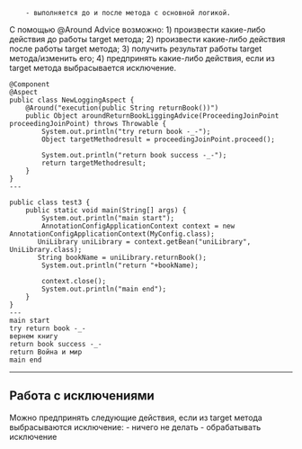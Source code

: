 		- выполняется до и после метода с основной логикой.
С помощью @Around Advice возможно:
	1) произвести какие-либо действия до работы target метода;
	2) произвести какие-либо действия после работы target метода;
	3) получить результат работы target метода/изменить его;
	4) предпринять какие-либо действия, если из target метода выбрасывается исключение. 
```
@Component  
@Aspect  
public class NewLoggingAspect {  
    @Around("execution(public String returnBook())")  
    public Object aroundReturnBookLiggingAdvice(ProceedingJoinPoint proceedingJoinPoint) throws Throwable {  
        System.out.println("try return book -_-");  
        Object targetMethodresult = proceedingJoinPoint.proceed();  
  
        System.out.println("return book success -_-");  
        return targetMethodresult;  
    }  
}
---
  
public class test3 {  
    public static void main(String[] args) {  
        System.out.println("main start");  
        AnnotationConfigApplicationContext context = new AnnotationConfigApplicationContext(MyConfig.class);  
       UniLibrary uniLibrary = context.getBean("uniLibrary", UniLibrary.class);  
       String bookName = uniLibrary.returnBook();  
        System.out.println("return "+bookName);  
  
        context.close();  
        System.out.println("main end");  
    }  
}
---
main start
try return book -_-
вернем книгу 
return book success -_-
return Война и мир
main end
```
---
## Работа с исключениями
Можно предпринять следующие действия, если из target метода выбрасываются исключение:
	- ничего не делать
	- обрабатывать исключение